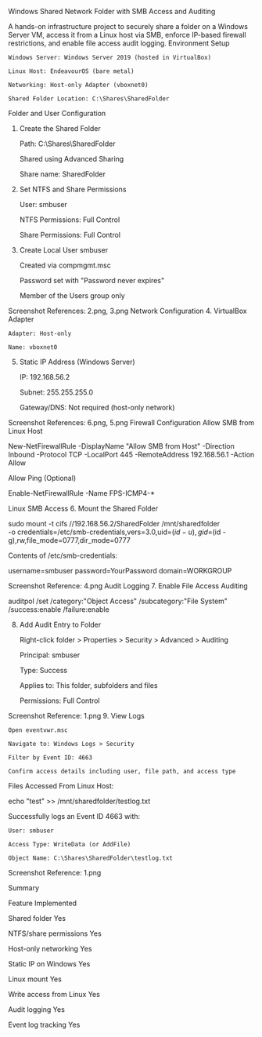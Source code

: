 Windows Shared Network Folder with SMB Access and Auditing

A hands-on infrastructure project to securely share a folder on a Windows Server VM, access it from a Linux host via SMB, enforce IP-based firewall restrictions, and enable file access audit logging.
Environment Setup

    Windows Server: Windows Server 2019 (hosted in VirtualBox)

    Linux Host: EndeavourOS (bare metal)

    Networking: Host-only Adapter (vboxnet0)

    Shared Folder Location: C:\Shares\SharedFolder

Folder and User Configuration
1. Create the Shared Folder

    Path: C:\Shares\SharedFolder

    Shared using Advanced Sharing

    Share name: SharedFolder

2. Set NTFS and Share Permissions

    User: smbuser

    NTFS Permissions: Full Control

    Share Permissions: Full Control

3. Create Local User smbuser

    Created via compmgmt.msc

    Password set with "Password never expires"

    Member of the Users group only

Screenshot References: 2.png, 3.png
Network Configuration
4. VirtualBox Adapter

    Adapter: Host-only

    Name: vboxnet0

5. Static IP Address (Windows Server)

    IP: 192.168.56.2

    Subnet: 255.255.255.0

    Gateway/DNS: Not required (host-only network)

Screenshot References: 6.png, 5.png
Firewall Configuration
Allow SMB from Linux Host

New-NetFirewallRule -DisplayName "Allow SMB from Host" -Direction Inbound -Protocol TCP -LocalPort 445 -RemoteAddress 192.168.56.1 -Action Allow

Allow Ping (Optional)

Enable-NetFirewallRule -Name FPS-ICMP4-*

Linux SMB Access
6. Mount the Shared Folder

sudo mount -t cifs //192.168.56.2/SharedFolder /mnt/sharedfolder \
  -o credentials=/etc/smb-credentials,vers=3.0,uid=$(id -u),gid=$(id -g),rw,file_mode=0777,dir_mode=0777

Contents of /etc/smb-credentials:

username=smbuser
password=YourPassword
domain=WORKGROUP

Screenshot Reference: 4.png
Audit Logging
7. Enable File Access Auditing

auditpol /set /category:"Object Access" /subcategory:"File System" /success:enable /failure:enable

8. Add Audit Entry to Folder

    Right-click folder > Properties > Security > Advanced > Auditing

    Principal: smbuser

    Type: Success

    Applies to: This folder, subfolders and files

    Permissions: Full Control

Screenshot Reference: 1.png
9. View Logs

    Open eventvwr.msc

    Navigate to: Windows Logs > Security

    Filter by Event ID: 4663

    Confirm access details including user, file path, and access type

Files Accessed
From Linux Host:

echo "test" >> /mnt/sharedfolder/testlog.txt

Successfully logs an Event ID 4663 with:

    User: smbuser

    Access Type: WriteData (or AddFile)

    Object Name: C:\Shares\SharedFolder\testlog.txt
    

Screenshot Reference: 1.png



Summary

Feature	Implemented

Shared folder	Yes

NTFS/share permissions	Yes

Host-only networking	Yes

Static IP on Windows	Yes

Linux mount	Yes

Write access from Linux	Yes

Audit logging	Yes

Event log tracking	Yes
